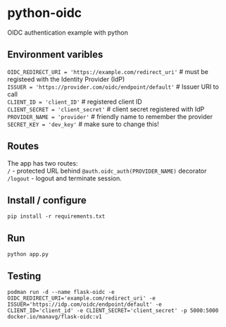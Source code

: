 # python-oidc
OIDC authentication example with python


## Environment varibles
`OIDC_REDIRECT_URI = 'https://example.com/redirect_uri'` # must be registeed with the Identity Provider (IdP) <br/>
`ISSUER = 'https://provider.com/oidc/endpoint/default'` # Issuer URI to call<br/>
`CLIENT_ID = 'client_ID'` # registered client ID <br/>
`CLIENT_SECRET = 'client_secret'` # client secret registered with IdP <br/>
`PROVIDER_NAME = 'provider'` # friendly name to remember the provider<br/>
`SECRET_KEY = 'dev_key'` # make sure to change this!<br/>

## Routes

The app has two routes: <br/>
`/` - protected URL behind `@auth.oidc_auth(PROVIDER_NAME)` decorator <br/>
`/logout` - logout and terminate session.<br/>

## Install / configure

`pip install -r requirements.txt`

## Run

`python app.py`


## Testing

`podman run -d --name flask-oidc -e OIDC_REDIRECT_URI='example.com/redirect_uri' -e ISSUER='https://idp.com/oidc/endpoint/default' -e CLIENT_ID='client_id' -e CLIENT_SECRET='client_secret' -p 5000:5000 docker.io/manavg/flask-oidc:v1` 
